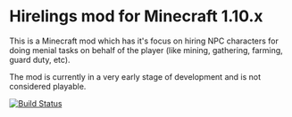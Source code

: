 # Hirelings mod for Minecraft 1.10.x

This is a Minecraft mod which has it's focus on hiring NPC characters for doing menial tasks on behalf of the player (like mining, gathering, farming, guard duty, etc).

The mod is currently in a very early stage of development and is not considered playable.

[![Build Status](https://travis-ci.org/sipe90/Hirelings.svg?branch=master)](https://travis-ci.org/sipe90/Hirelings)
